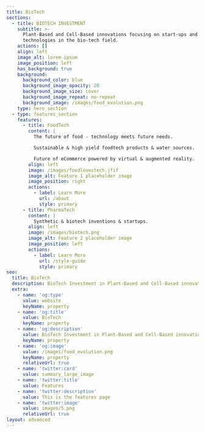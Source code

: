 ```yaml
---
title: BioTech
sections:
  - title: BIOTECH INVESTMENT
    subtitle: >-
      Plant-Based and Cell-Based innovations focusing on start-ups and advanced
      technologies in the bio-tech field.
    actions: []
    align: left
    image_alt: lorem-ipsum
    image_position: left
    has_background: true
    background:
      background_color: blue
      background_image_opacity: 20
      background_image_size: cover
      background_image_repeat: no-repeat
      background_image: /images/food_evolution.png
    type: hero_section
  - type: features_section
    features:
      - title: FoodTech
        content: |
          The future of food - technology meets future needs.

          Sustainable & high yield foodtech products & water sources.

          Future of eCommerce powered by virtual & augmented reality.
        align: left
        image: /images/foodlovestech.jfif
        image_alt: Feature 1 placeholder image
        image_position: right
        actions:
          - label: Learn More
            url: /about
            style: primary
      - title: PharmaTech
        content: |
          Synthetic & biotech inventions & startups.
        align: left
        image: /images/biotech.png
        image_alt: Feature 2 placeholder image
        image_position: left
        actions:
          - label: Learn More
            url: /style-guide
            style: primary
seo:
  title: BioTech
  description: BioTech Investment in Plant-Based and Cell-Based innovations & Startups.
  extra:
    - name: 'og:type'
      value: website
      keyName: property
    - name: 'og:title'
      value: BioTech
      keyName: property
    - name: 'og:description'
      value: BioTech Investment in Plant-Based and Cell-Based innovations & Startups.
      keyName: property
    - name: 'og:image'
      value: /images/food_evolution.png
      keyName: property
      relativeUrl: true
    - name: 'twitter:card'
      value: summary_large_image
    - name: 'twitter:title'
      value: Features
    - name: 'twitter:description'
      value: This is the features page
    - name: 'twitter:image'
      value: images/5.png
      relativeUrl: true
layout: advanced
---
```

